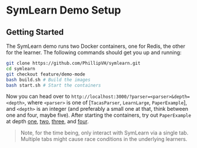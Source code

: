 # SymLearn Demo Setup
## Getting Started
The SymLearn demo runs two Docker containers, one for Redis, the other for the learner. 
The following commands should get you up and running:
```bash
git clone https://github.com/PhillipVH/symlearn.git
cd symlearn
git checkout feature/demo-mode
bash build.sh # Build the images
bash start.sh # Start the containers
```
Now you can head over to `http://localhost:3000/?parser=<parser>&depth=<depth>`, where `<parser>` is one of [`TacasParser`, `LearnLarge`, `PaperExample`], and `<depth>` is an integer (and preferably a small one at that, think between one and four, maybe five). After starting the containers, try out `PaperExample` at depth [one](http://localhost:3000/?parser=PaperExample&depth=1), [two](http://localhost:3000/?parser=PaperExample&depth=2), [three](http://localhost:3000/?parser=PaperExample&depth=4), and [four](http://localhost:3000/?parser=PaperExample&depth=4). 

> Note, for the time being, only interact with SymLearn via a single tab. Multiple tabs might cause race conditions in the underlying learners.
